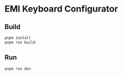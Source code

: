 # EMI Keyboard Configurator

## Build

```bash
pnpm install
pnpm run build
```

## Run

```bash
pnpm run dev
```
